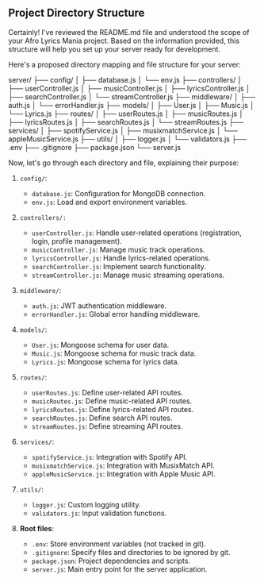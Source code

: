 ## Project Directory Structure

Certainly! I've reviewed the README.md file and understood the scope of your Afro Lyrics Mania project. Based on the information provided, this structure will help you set up your server ready for development.


Here's a proposed directory mapping and file structure for your server:

server/
├── config/
│   ├── database.js
│   └── env.js
├── controllers/
│   ├── userController.js
│   ├── musicController.js
│   ├── lyricsController.js
│   ├── searchController.js
│   └── streamController.js
├── middleware/
│   ├── auth.js
│   └── errorHandler.js
├── models/
│   ├── User.js
│   ├── Music.js
│   └── Lyrics.js
├── routes/
│   ├── userRoutes.js
│   ├── musicRoutes.js
│   ├── lyricsRoutes.js
│   ├── searchRoutes.js
│   └── streamRoutes.js
├── services/
│   ├── spotifyService.js
│   ├── musixmatchService.js
│   └── appleMusicService.js
├── utils/
│   ├── logger.js
│   └── validators.js
├── .env
├── .gitignore
├── package.json
└── server.js


Now, let's go through each directory and file, explaining their purpose:


1. `config/`:
    - `database.js`: Configuration for MongoDB connection.
    - `env.js`: Load and export environment variables.

2. `controllers/:`
    - `userController.js`: Handle user-related operations (registration, login, profile management).
    - `musicController.js`: Manage music track operations.
    - `lyricsController.js`: Handle lyrics-related operations.
    - `searchController.js`: Implement search functionality.
    - `streamController.js`: Manage music streaming operations.

3. `middleware/`:
    - `auth.js`: JWT authentication middleware.
    - `errorHandler.js`: Global error handling middleware.

4. `models/`:
    - `User.js`: Mongoose schema for user data.
    - `Music.js`: Mongoose schema for music track data.
    - `Lyrics.js`: Mongoose schema for lyrics data.

5. `routes/`:
    - `userRoutes.js`: Define user-related API routes.
    - `musicRoutes.js`: Define music-related API routes.
    - `lyricsRoutes.js`: Define lyrics-related API routes.
    - `searchRoutes.js`: Define search API routes.
    - `streamRoutes.js`: Define streaming API routes.

6. `services/`:
    - `spotifyService.js`: Integration with Spotify API.
    - `musixmatchService.js`: Integration with MusixMatch API.
    - `appleMusicService.js`: Integration with Apple Music API.

7. `utils/`:
    - `logger.js`: Custom logging utility.
    - `validators.js`: Input validation functions.

8. **Root files**:
    - `.env`: Store environment variables (not tracked in git).
    - `.gitignore`: Specify files and directories to be ignored by git.
    - `package.json`: Project dependencies and scripts.
    - `server.js`: Main entry point for the server application.